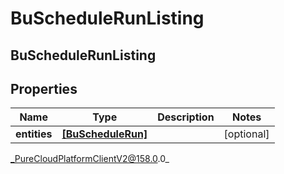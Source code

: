 # BuScheduleRunListing

## BuScheduleRunListing

## Properties

|Name | Type | Description | Notes|
|------------ | ------------- | ------------- | -------------|
| **entities** | [**[BuScheduleRun]**](BuScheduleRun) |  | [optional] |



_PureCloudPlatformClientV2@158.0.0_
